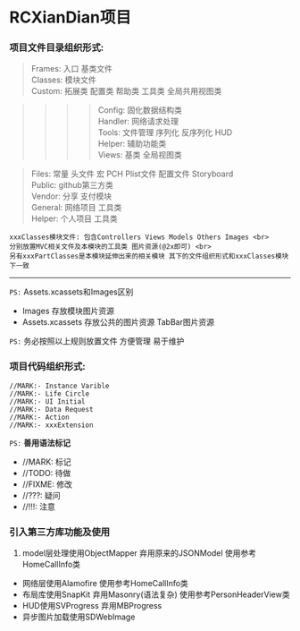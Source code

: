 # RCXianDian项目
### 项目文件目录组织形式:

>Frames: 入口 基类文件   
>Classes: 模块文件  
>Custom: 拓展类 配置类 帮助类 工具类 全局共用视图类  

>>>>Config: 固化数据结构类  
>>>>Handler: 网络请求处理  
>>>>Tools: 文件管理 序列化 反序列化 HUD  
>>>>Helper: 辅助功能类  
>>>>Views: 基类 全局视图类  

>Files: 常量 头文件 宏 PCH Plist文件 配置文件 Storyboard  
>Public: github第三方类  
>Vendor: 分享 支付模块  
>General: 网络项目 工具类  
>Helper: 个人项目 工具类  

    xxxClasses模块文件: 包含Controllers Views Models Others Images <br>
    分别放置MVC相关文件及本模块的工具类 图片资源(@2x即可) <br>
    另有xxxPartClasses是本模块延伸出来的相关模块 其下的文件组织形式和xxxClasses模块下一致 
---

`PS:` Assets.xcassets和Images区别
* Images 存放模块图片资源
* Assets.xcassets 存放公共的图片资源 TabBar图片资源

`PS:` 务必按照以上规则放置文件 方便管理 易于维护  

### 项目代码组织形式:
    //MARK:- Instance Varible
    //MARK:- Life Circle
    //MARK:- UI Initial
    //MARK:- Data Request
    //MARK:- Action
    //MARK:- xxxExtension

`PS:` __善用语法标记__  
* //MARK:  标记
* //TODO:  待做
* //FIXME: 修改
* //???: 疑问
* //!!!: 注意

### 引入第三方库功能及使用
1. model层处理使用ObjectMapper 弃用原来的JSONModel 使用参考HomeCallInfo类
* 网络层使用Alamofire 使用参考HomeCallInfo类
* 布局库使用SnapKit 弃用Masonry(语法复杂) 使用参考PersonHeaderView类
* HUD使用SVProgress 弃用MBProgress
* 异步图片加载使用SDWebImage


